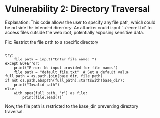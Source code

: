 # Vulnerability 2: Directory Traversal
Explanation:
This code allows the user to specify any file path, which could be outside the intended directory.
An attacker could input '../secret.txt' to access files outside the web root, potentially exposing sensitive data.

Fix:
Restrict the file path to a specific directory

```base_dir = r'C:\Users\kanjeng\Downloads'

try:
    file_path = input("Enter file name: ")
except EOFError:
    print("Error: No input provided for file name.")
    file_path = "default_file.txt"  # Set a default value
full_path = os.path.join(base_dir, file_path)
if not os.path.abspath(full_path).startswith(base_dir):
    print("Invalid path")
else:
    with open(full_path, 'r') as file:
        print(file.read())`
```
Now, the file path is restricted to the base_dir, preventing directory traversal.
